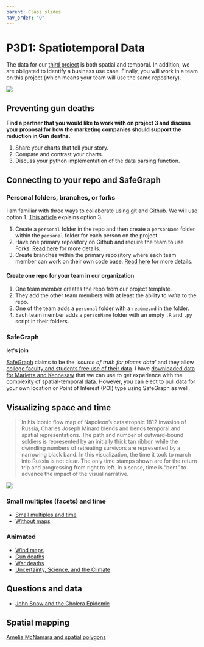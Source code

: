 ```yaml
---
parent: Class slides
nav_order: "O"
---
```


# P3D1: Spatiotemporal Data

The data for our [third project](https://github.com/KSUDS/p3_spatial) is both spatial and temporal. In addition, we are obligated to identify a business use case. Finally, you will work in a team on this project (which means your team will use the same repository).

![](https://imgs.xkcd.com/comics/convincing.png)

## Preventing gun deaths

__Find a partner that you would like to work with on project 3 and discuss your proposal for how the marketing companies should support the reduction in Gun deaths.__

1. Share your charts that tell your story.
2. Compare and contrast your charts.
3. Discuss your python implementation of the data parsing function.

## Connecting to your repo and SafeGraph

### Personal folders, branches, or forks

I am familiar with three ways to collaborate using git and Github. We will use option 1.  [This article](https://medium.com/anne-kerrs-blog/using-git-and-github-for-team-collaboration-e761e7c00281) explains option 3. 

1. Create a `personal` folder in the repo and then create a `personName` folder within the `personal` folder for each person on the project.
2. Have one primary repository on Github and require the team to use Forks. [Read here](https://docs.github.com/en/github/collaborating-with-pull-requests/working-with-forks/about-forks) for more details.
3. Create branches within the primary repository where each team member can work on their own code base. [Read here](https://medium.com/anne-kerrs-blog/using-git-and-github-for-team-collaboration-e761e7c00281) for more details.

#### Create one repo for your team in our organization

1. One team member creates the repo from our project template.
2. They add the other team members with at least the ability to _write_ to the repo.
3. One of the team adds a `personal` folder with a `readme.md` in the folder.
4. Each team member adds a `personName` folder with an empty `.R` and `.py` script in their folders.

### SafeGraph

__let's join__

[SafeGraph](https://www.safegraph.com/) claims to be the _'source of truth for places data'_ and they allow [college faculty and students free use of their data](https://www.safegraph.com/academics). I have [downloaded data for Marietta and Kennesaw](https://github.com/KSUDS/safegraph_data) that we can use to get experience with the complexity of spatial-temporal data. However, you can elect to pull data for your own location or Point of Interest (POI) type using SafeGraph as well.

## Visualizing space and time

> In his iconic flow map of Napoleon’s catastrophic 1812 invasion of Russia, Charles Joseph Minard blends and bends temporal and spatial representations. The path and number of outward-bound soldiers is represented by an initially thick tan ribbon while the dwindling numbers of retreating survivors are represented by a narrowing black band. In this visualization, the time it took to march into Russia is not clear. The only time stamps shown are for the return trip and progressing from right to left. In a sense, time is “bent” to advance the impact of the visual narrative.

![](https://uxmag.com/sites/default/files/uploads/whitney-its-about-time/Minard.png)

### Small multiples (facets) and time

- [Small multiples and time](http://excelcharts.com/wp-content/uploads/2012/06/walmart-growth-micromaps1.png)
- [Without maps](http://excelcharts.com/wp-content/uploads/2012/06/walmart-reorderable-matrix.png)

### Animated

- [Wind maps](http://hint.fm/wind/)
- [Gun deaths](https://guns.periscopic.com/)
- [War deaths](https://www.youtube.com/watch?v=DwKPFT-RioU)
- [Uncertainty, Science, and the Climate](https://www.youtube.com/watch?v=R7FAAfK78_M)

## Questions and data

- [John Snow and the Cholera Epidemic](https://www.youtube.com/watch?v=-3dw09N5_Aw)


## Spatial mapping

[Amelia McNamara and spatial polygons](https://www.youtube.com/watch?v=wn5larsRHro)
